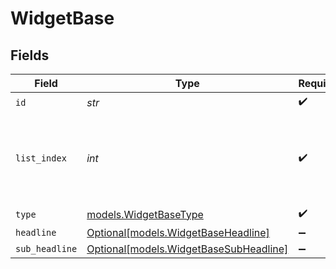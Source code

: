 # WidgetBase


## Fields

| Field                                                                        | Type                                                                         | Required                                                                     | Description                                                                  |
| ---------------------------------------------------------------------------- | ---------------------------------------------------------------------------- | ---------------------------------------------------------------------------- | ---------------------------------------------------------------------------- |
| `id`                                                                         | *str*                                                                        | :heavy_check_mark:                                                           | N/A                                                                          |
| `list_index`                                                                 | *int*                                                                        | :heavy_check_mark:                                                           | Index of the widget in the list, used for ordering (left or right)           |
| `type`                                                                       | [models.WidgetBaseType](../models/widgetbasetype.md)                         | :heavy_check_mark:                                                           | N/A                                                                          |
| `headline`                                                                   | [Optional[models.WidgetBaseHeadline]](../models/widgetbaseheadline.md)       | :heavy_minus_sign:                                                           | N/A                                                                          |
| `sub_headline`                                                               | [Optional[models.WidgetBaseSubHeadline]](../models/widgetbasesubheadline.md) | :heavy_minus_sign:                                                           | N/A                                                                          |